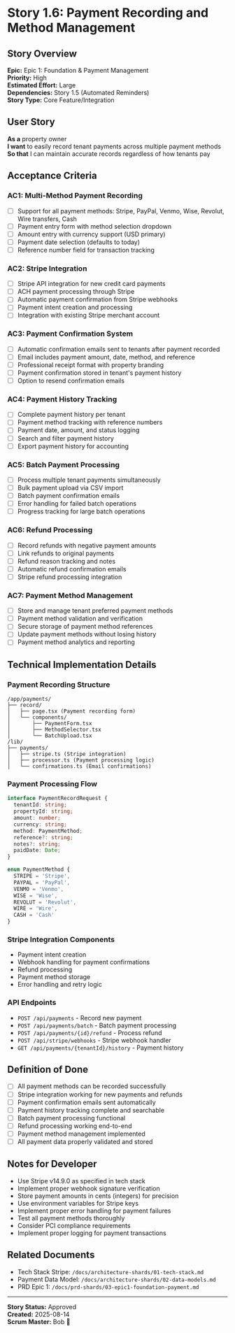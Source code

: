 # Story 1.6: Payment Recording and Method Management

## Story Overview
**Epic:** Epic 1: Foundation & Payment Management  
**Priority:** High  
**Estimated Effort:** Large  
**Dependencies:** Story 1.5 (Automated Reminders)  
**Story Type:** Core Feature/Integration  

## User Story
**As a** property owner  
**I want** to easily record tenant payments across multiple payment methods  
**So that** I can maintain accurate records regardless of how tenants pay  

## Acceptance Criteria

### AC1: Multi-Method Payment Recording
- [ ] Support for all payment methods: Stripe, PayPal, Venmo, Wise, Revolut, Wire transfers, Cash
- [ ] Payment entry form with method selection dropdown
- [ ] Amount entry with currency support (USD primary)
- [ ] Payment date selection (defaults to today)
- [ ] Reference number field for transaction tracking

### AC2: Stripe Integration
- [ ] Stripe API integration for new credit card payments
- [ ] ACH payment processing through Stripe
- [ ] Automatic payment confirmation from Stripe webhooks
- [ ] Payment intent creation and processing
- [ ] Integration with existing Stripe merchant account

### AC3: Payment Confirmation System
- [ ] Automatic confirmation emails sent to tenants after payment recorded
- [ ] Email includes payment amount, date, method, and reference
- [ ] Professional receipt format with property branding
- [ ] Payment confirmation stored in tenant's payment history
- [ ] Option to resend confirmation emails

### AC4: Payment History Tracking
- [ ] Complete payment history per tenant
- [ ] Payment method tracking with reference numbers
- [ ] Payment date, amount, and status logging
- [ ] Search and filter payment history
- [ ] Export payment history for accounting

### AC5: Batch Payment Processing
- [ ] Process multiple tenant payments simultaneously
- [ ] Bulk payment upload via CSV import
- [ ] Batch payment confirmation emails
- [ ] Error handling for failed batch operations
- [ ] Progress tracking for large batch operations

### AC6: Refund Processing
- [ ] Record refunds with negative payment amounts
- [ ] Link refunds to original payments
- [ ] Refund reason tracking and notes
- [ ] Automatic refund confirmation emails
- [ ] Stripe refund processing integration

### AC7: Payment Method Management
- [ ] Store and manage tenant preferred payment methods
- [ ] Payment method validation and verification
- [ ] Secure storage of payment method references
- [ ] Update payment methods without losing history
- [ ] Payment method analytics and reporting

## Technical Implementation Details

### Payment Recording Structure
```
/app/payments/
├── record/
│   ├── page.tsx (Payment recording form)
│   └── components/
│       ├── PaymentForm.tsx
│       ├── MethodSelector.tsx
│       └── BatchUpload.tsx
/lib/
├── payments/
│   ├── stripe.ts (Stripe integration)
│   ├── processor.ts (Payment processing logic)
│   └── confirmations.ts (Email confirmations)
```

### Payment Processing Flow
```typescript
interface PaymentRecordRequest {
  tenantId: string;
  propertyId: string;
  amount: number;
  currency: string;
  method: PaymentMethod;
  reference?: string;
  notes?: string;
  paidDate: Date;
}

enum PaymentMethod {
  STRIPE = 'Stripe',
  PAYPAL = 'PayPal',
  VENMO = 'Venmo',
  WISE = 'Wise',
  REVOLUT = 'Revolut',
  WIRE = 'Wire',
  CASH = 'Cash'
}
```

### Stripe Integration Components
- Payment intent creation
- Webhook handling for payment confirmations
- Refund processing
- Payment method storage
- Error handling and retry logic

### API Endpoints
- `POST /api/payments` - Record new payment
- `POST /api/payments/batch` - Batch payment processing
- `POST /api/payments/{id}/refund` - Process refund
- `POST /api/stripe/webhooks` - Stripe webhook handler
- `GET /api/payments/{tenantId}/history` - Payment history

## Definition of Done
- [ ] All payment methods can be recorded successfully
- [ ] Stripe integration working for new payments and refunds
- [ ] Payment confirmation emails sent automatically
- [ ] Payment history tracking complete and searchable
- [ ] Batch payment processing functional
- [ ] Refund processing working end-to-end
- [ ] Payment method management implemented
- [ ] All payment data properly validated and stored

## Notes for Developer
- Use Stripe v14.9.0 as specified in tech stack
- Implement proper webhook signature verification
- Store payment amounts in cents (integers) for precision
- Use environment variables for Stripe keys
- Implement proper error handling for payment failures
- Test all payment methods thoroughly
- Consider PCI compliance requirements
- Implement proper logging for payment transactions

## Related Documents
- Tech Stack Stripe: `/docs/architecture-shards/01-tech-stack.md`
- Payment Data Model: `/docs/architecture-shards/02-data-models.md`
- PRD Epic 1: `/docs/prd-shards/03-epic1-foundation-payment.md`

---
**Story Status:** Approved  
**Created:** 2025-08-14  
**Scrum Master:** Bob 🏃
